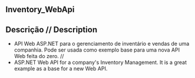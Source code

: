 ## Inventory_WebApi

## Descrição // Description
- API Web ASP.NET para o gerenciamento de inventário e vendas de uma companhia. Pode ser usada como exemplo base para uma nova API Web feita do zero.
//
- ASP.NET Web API for a company's Inventory Management. It is a great example as a base for a new Web API.
